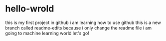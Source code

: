 # hello-wrold
this is my first project in github
i am learning how to use github 
this is a new branch called readme-edits 
because i only change the readme file
i am going to machine learning world 
let's go!
